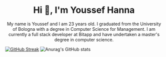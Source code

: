 <h1 align="center">Hi 👋, I'm Youssef Hanna</h1>
<p align="center">My name is Youssef and I am 23 years old. I graduated from the University of Bologna with a degree in Computer Science for Management. I am currently a full stack developer at Bitapp and have undertaken a master's degree in computer science. </p>

[![GitHub Streak](https://streak-stats.demolab.com?user=mussida&theme=dark)](https://git.io/streak-stats)
![Anurag's GitHub stats](https://github-readme-stats.vercel.app/api?username=mussida&theme=dark&show_icons=true)


